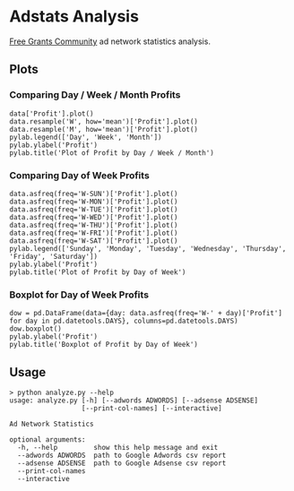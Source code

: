 # Adstats Analysis

[Free Grants Community](http://www.gofreegovernmentmoney.com) ad network statistics analysis.

## Plots

### Comparing Day / Week / Month Profits

```
data['Profit'].plot()
data.resample('W', how='mean')['Profit'].plot()
data.resample('M', how='mean')['Profit'].plot()
pylab.legend(['Day', 'Week', 'Month'])
pylab.ylabel('Profit')
pylab.title('Plot of Profit by Day / Week / Month')
```

### Comparing Day of Week Profits

```
data.asfreq(freq='W-SUN')['Profit'].plot()
data.asfreq(freq='W-MON')['Profit'].plot()
data.asfreq(freq='W-TUE')['Profit'].plot()
data.asfreq(freq='W-WED')['Profit'].plot()
data.asfreq(freq='W-THU')['Profit'].plot()
data.asfreq(freq='W-FRI')['Profit'].plot()
data.asfreq(freq='W-SAT')['Profit'].plot()
pylab.legend(['Sunday', 'Monday', 'Tuesday', 'Wednesday', 'Thursday', 'Friday', 'Saturday'])
pylab.ylabel('Profit')
pylab.title('Plot of Profit by Day of Week')
```

### Boxplot for Day of Week Profits

```
dow = pd.DataFrame(data={day: data.asfreq(freq='W-' + day)['Profit'] for day in pd.datetools.DAYS}, columns=pd.datetools.DAYS)
dow.boxplot()
pylab.ylabel('Profit')
pylab.title('Boxplot of Profit by Day of Week')
```

## Usage

```
> python analyze.py --help
usage: analyze.py [-h] [--adwords ADWORDS] [--adsense ADSENSE]
                  [--print-col-names] [--interactive]

Ad Network Statistics

optional arguments:
  -h, --help         show this help message and exit
  --adwords ADWORDS  path to Google Adwords csv report
  --adsense ADSENSE  path to Google Adsense csv report
  --print-col-names
  --interactive
```
